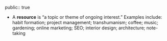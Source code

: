 public:: true

- A **resource** is “a topic or theme of ongoing interest.”
  Examples include: habit formation; project management; transhumanism; coffee; music; gardening; online marketing; SEO; interior design; architecture; note-taking
